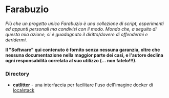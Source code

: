 # Farabuzio

*Più che un progetto unico Farabuzio è una collezione di script, esperimenti ed appunti personali ma condivisi con il modo. Mondo che, a seguito di questa mia azione, si è guadagnato il diritto/dovere di offendermi e deridermi.*

**Il "Software" qui contenuto è fornito senza nessuna garanzia, oltre che nessuna documentazione nella maggior parte dei casi, e l'autore declina ogni responsabilità correlata al suo utilizzo (... non fatelo!!!).**

### Directory
* **[catlitter](https://github.com/mesillo/farabuzio/tree/master/catlitter)** - una interfaccia per facilitare l'uso dell'imagine docker di [localstack](https://localstack.cloud/)